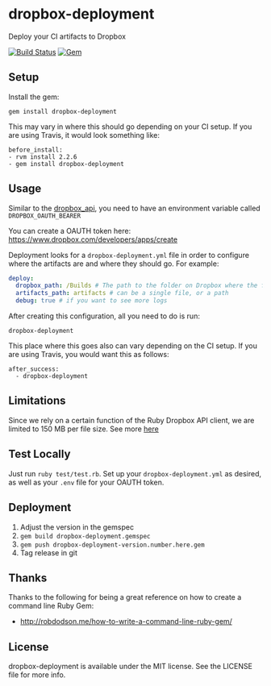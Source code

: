 # dropbox-deployment
Deploy your CI artifacts to Dropbox

[![Build Status](https://travis-ci.org/Jawnnypoo/dropbox-deployment.svg?branch=master)](https://travis-ci.org/Jawnnypoo/dropbox-deployment)
[![Gem](https://img.shields.io/gem/v/dropbox-deployment.svg)](https://rubygems.org/gems/dropbox-deployment)

## Setup
Install the gem:
```
gem install dropbox-deployment
```
This may vary in where this should go depending on your CI setup.
If you are using Travis, it would look something like:
```
before_install:
- rvm install 2.2.6
- gem install dropbox-deployment
```
## Usage
Similar to the [dropbox_api](https://github.com/Jesus/dropbox_api), you need to have an environment variable called `DROPBOX_OAUTH_BEARER`

You can create a OAUTH token here:
https://www.dropbox.com/developers/apps/create

Deployment looks for a `dropbox-deployment.yml` file in order to configure where the artifacts are and where they should go.
For example:
```yml
deploy:
  dropbox_path: /Builds # The path to the folder on Dropbox where the files will go
  artifacts_path: artifacts # can be a single file, or a path
  debug: true # if you want to see more logs
```
After creating this configuration, all you need to do is run:
```shell
dropbox-deployment
```
This place where this goes also can vary depending on the CI setup.
If you are using Travis, you would want this as follows:
```
after_success:
  - dropbox-deployment
```

## Limitations
Since we rely on a certain function of the Ruby Dropbox API client, we are limited to 150 MB per file size. See more [here](http://jesus.github.io/dropbox_api/DropboxApi/Client.html#upload-instance_method)

## Test Locally
Just run `ruby test/test.rb`. Set up your `dropbox-deployment.yml` as desired, as well as your `.env` file for your OAUTH token.

## Deployment
1. Adjust the version in the gemspec
2. `gem build dropbox-deployment.gemspec`
3. `gem push dropbox-deployment-version.number.here.gem`
4. Tag release in git

## Thanks
Thanks to the following for being a great reference on how to create a command line Ruby Gem:
  - http://robdodson.me/how-to-write-a-command-line-ruby-gem/

## License

dropbox-deployment is available under the MIT license. See the LICENSE file for more info.
